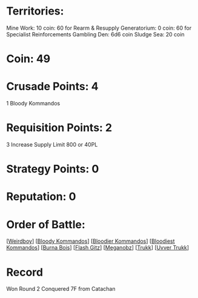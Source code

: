# Territories: 
Mine Work: 10 coin: 60 for Rearm & Resupply
Generatorium: 0 coin: 60 for Specialist Reinforcements
Gambling Den: 6d6 coin
Sludge Sea: 20 coin

# Coin: 49

# Crusade Points: 4
1 Bloody Kommandos


# Requisition Points: 2
3 Increase Supply Limit 800 or 40PL

# Strategy Points: 0

# Reputation: 0

# Order of Battle:
[[Weirdboy]]
[[Bloody Kommandos]]
[[Bloodier Kommandos]]
[[Bloodiest Kommandos]]
[[Burna Bois]]
[[Flash Gitz]]
[[Meganobz]]
[[Trukk]]
[[Uvver Trukk]]

# Record
Won Round 2 Conquered 7F from Catachan

[//begin]: # "Autogenerated link references for markdown compatibility"
[Weirdboy]: weirdboy "Weirdboy"
[Bloody Kommandos]: bloody-kommandos "Bloody Kommandos"
[Bloodier Kommandos]: bloodier-kommandos "Bloodier Kommandos"
[Bloodiest Kommandos]: bloodiest-kommandos "Bloodiest Kommandos"
[Burna Bois]: burna-bois "Burna Bois"
[Flash Gitz]: flash-gitz "Flash Gitz"
[Meganobz]: meganobz "Meganobz"
[Trukk]: trukk "Trukk"
[Uvver Trukk]: uvver-trukk "Uvver Trukk"
[//end]: # "Autogenerated link references"